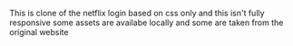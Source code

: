 This is clone of the netflix login based on css only and this isn't fully responsive
some assets are availabe locally and some are taken from the original website
